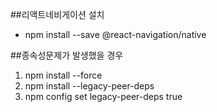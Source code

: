 ##리액트네비게이션 설치

- npm install --save @react-navigation/native

##종속성문제가 발생했을 경우

1. npm install --force
2. npm install --legacy-peer-deps
3. npm config set legacy-peer-deps true
